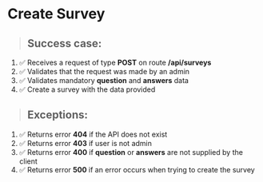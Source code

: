 # Create Survey

> ## Success case:
1. ✅ Receives a request of type **POST** on route **/api/surveys**
2. ✅ Validates that the request was made by an admin
3. ✅ Validates mandatory **question** and **answers** data
4. ✅ Create a survey with the data provided

> ## Exceptions:
1. ✅ Returns error **404** if the API does not exist
2. ✅ Returns error **403** if user is not admin
3. ✅ Returns error **400** if **question** or **answers** are not supplied by the client
4. ✅ Returns error **500** if an error occurs when trying to create the survey
